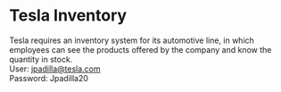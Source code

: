 # Tesla Inventory
Tesla requires an inventory system for its automotive line, in which employees can see the products offered by the company and know the quantity in stock.<br>
User: jpadilla@tesla.com <br>
Password: Jpadilla20
